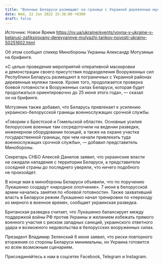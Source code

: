```yaml
---
title: "Военные Беларуси размещают на границе с Украиной деревянные муляжи танков — Минобороны"
date: Wed, 22 Jun 2022 15:36:00 +0300
draft: false
---
```

Источник: Новое Время https://nv.ua/ukraine/events/voyna-v-ukraine-v-belarusi-zafiksirovany-derevyannye-mulyazhi-tankov-novosti-ukrainy-50251602.html


 Об этом сообщил спикер Минобороны Украины Александр Мотузянык на брифинге.

«С целью проведения мероприятий оперативной маскировки и демонстрации своего присутствия подразделения Вооруженных сил Республики Беларусь размещают в пограничных с Украиной районах деревянные муляжи танков. Кроме того, продолжается проверка боевой готовности в Вооруженных силах Беларуси, которая будет продолжаться ориентировочно до 25 июня этого года», — сказал он на брифинге.

Мотузяник также добавил, что Беларусь привлекает к усилению украинско-белорусской границы военнослужащих срочной службы.

«Говорим о Брестской и Гомельской областях. Основные усилия белорусские военные там сосредоточили на ведении разведки, инженерном оборудовании позиций, а также на охране участка государственной границы, при чем начали привлекать туда военнослужащих срочной службы», — добавил представитель Минобороны.

Секретарь СНБО Алексей Данилов заявил, что украинские власти не ожидали нападения с территории Беларуси, а представители соседней страны до последнего уверяли, что ничего подобного не произойдет.

В конце мая в минобороны Беларуси объявили, что по поручению Лукашенко создадут «народное ополчение». 7 июня в белорусской армии начались занятия по «боевой готовности». Также захвативший власть в Беларуси режим Лукашенко начал тренировки по «переходу из мирного в военное время», сообщает украинская разведка.

Британская разведка считает, что Лукашенко балансирует между поддержкой войны РФ против Украины и желанием избежать прямого военного участия с риском западных санкций, украинского ответного удара и возможного недовольства в белорусских вооруженных силах.

Президент Владимир Зеленский 6 июня заявил, что риски повторного вторжения со стороны Беларуси минимальны, но Украина готовится ко всем возможным сценариям.

Присоединяйтесь к нам в соцсетях Facebook, Telegram и Instagram.
